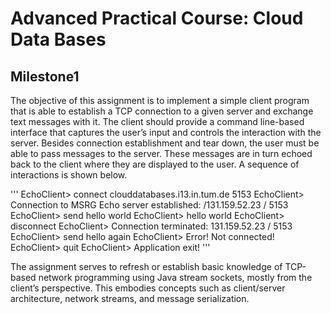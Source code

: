 # Advanced Practical Course: Cloud Data Bases

## Milestone1

The objective of this assignment is to implement a simple client program that is able to establish a TCP connection to a given server and exchange text messages with it. The client should provide a command line-based interface that captures the user’s input and controls the interaction with the server. Besides connection establishment and tear down, the user must be able to pass messages to the server. These messages are in turn echoed back to the client where they are displayed to the user. A sequence of interactions is shown below.

'''
EchoClient> connect clouddatabases.i13.in.tum.de 5153
EchoClient> Connection to MSRG Echo server established: /131.159.52.23 / 5153 EchoClient> send hello world
EchoClient> hello world
EchoClient> disconnect
EchoClient> Connection terminated: 131.159.52.23 / 5153
EchoClient> send hello again
EchoClient> Error! Not connected!
EchoClient> quit
EchoClient> Application exit!
'''

The assignment serves to refresh or establish basic knowledge of TCP-based network programming using Java stream sockets, mostly from the client’s perspective. This embodies concepts such as client/server architecture, network streams, and message serialization.
